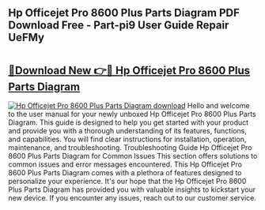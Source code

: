 ## Hp Officejet Pro 8600 Plus Parts Diagram PDF Download Free - Part-pi9 User Guide Repair UeFMy

# <h2><a href="http://dfpf4py.blite.top/?on=Hp+Officejet+Pro+8600+Plus+Parts+Diagram">🔗Download New 👉🔴 Hp Officejet Pro 8600 Plus Parts Diagram</a></h2>

[![Hp Officejet Pro 8600 Plus Parts Diagram download](https://i.imgur.com/lujVjoI.png)](http://dfpf4py.blite.top/?on=Hp+Officejet+Pro+8600+Plus+Parts+Diagram)
Hello and welcome to the user manual for your newly unboxed Hp Officejet Pro 8600 Plus Parts Diagram. This guide is designed to help you get started with your product and provide you with a thorough understanding of its features, functions, and capabilities. You will find clear instructions for installation, operation, maintenance, and troubleshooting. Troubleshooting Guide Hp Officejet Pro 8600 Plus Parts Diagram for Common Issues This section offers solutions to common issues and error messages encountered. This Hp Officejet Pro 8600 Plus Parts Diagram comes with a plethora of features designed to personalize your experience. It's our hope that the Hp Officejet Pro 8600 Plus Parts Diagram has provided you with valuable insights to kickstart your new device. If you encounter any issues, reach out to our customer service.
